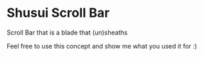 # Shusui Scroll Bar
Scroll Bar that is a blade that (un)sheaths

Feel free to use this concept and show me what you used it for :)

